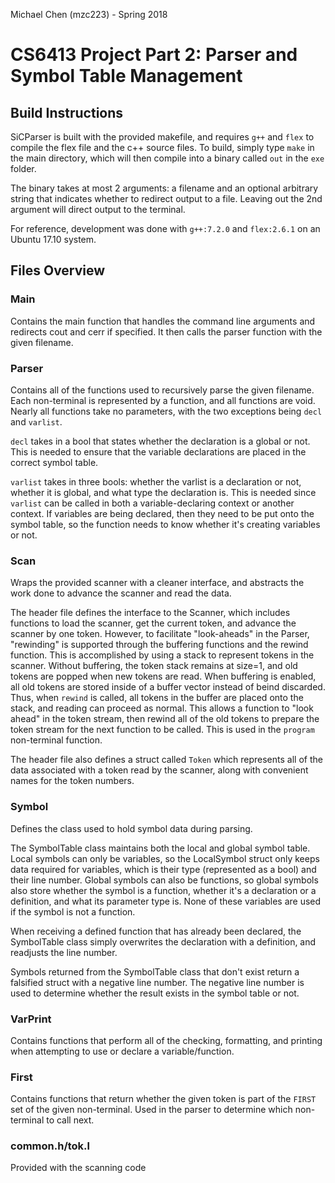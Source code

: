 Michael Chen (mzc223) - Spring 2018

# CS6413 Project Part 2: Parser and Symbol Table Management

## Build Instructions

SiCParser is built with the provided makefile, and requires `g++` and `flex` to compile the flex file and the c++ source files. To build, simply type `make` in the main directory, which will then compile into a binary called `out` in the `exe` folder.

The binary takes at most 2 arguments: a filename and an optional arbitrary string that indicates whether to redirect output to a file. Leaving out the 2nd argument will direct output to the terminal.

For reference, development was done with `g++:7.2.0` and `flex:2.6.1` on an Ubuntu 17.10 system.

## Files Overview

### Main

Contains the main function that handles the command line arguments and redirects cout and cerr if specified. It then calls the parser function with the given filename.

### Parser

Contains all of the functions used to recursively parse the given filename. Each non-terminal is represented by a function, and all functions are void. Nearly all functions take no parameters, with the two exceptions being `decl` and `varlist`.

`decl` takes in a bool that states whether the declaration is a global or not. This is needed to ensure that the variable declarations are placed in the correct symbol table.

`varlist` takes in three bools: whether the varlist is a declaration or not, whether it is global, and what type the declaration is. This is needed since `varlist` can be called in both a variable-declaring context or another context. If variables are being declared, then they need to be put onto the symbol table, so the function needs to know whether it's creating variables or not.

### Scan

Wraps the provided scanner with a cleaner interface, and abstracts the work done to advance the scanner and read the data.

The header file defines the interface to the Scanner, which includes functions to load the scanner, get the current token, and advance the scanner by one token. However, to facilitate "look-aheads" in the Parser, "rewinding" is supported through the buffering functions and the rewind function. This is accomplished by using a stack to represent tokens in the scanner. Without buffering, the token stack remains at size=1, and old tokens are popped when new tokens are read. When buffering is enabled, all old tokens are stored inside of a buffer vector instead of beind discarded. Thus, when `rewind` is called, all tokens in the buffer are placed onto the stack, and reading can proceed as normal. This allows a function to "look ahead" in the token stream, then rewind all of the old tokens to prepare the token stream for the next function to be called. This is used in the `program` non-terminal function.

The header file also defines a struct called `Token` which represents all of the data associated with a token read by the scanner, along with convenient names for the token numbers.

### Symbol

Defines the class used to hold symbol data during parsing.

The SymbolTable class maintains both the local and global symbol table. Local symbols can only be variables, so the LocalSymbol struct only keeps data required for variables, which is their type (represented as a bool) and their line number. Global symbols can also be functions, so global symbols also store whether the symbol is a function, whether it's a declaration or a definition, and what its parameter type is. None of these variables are used if the symbol is not a function.

When receiving a defined function that has already been declared, the SymbolTable class simply overwrites the declaration with a definition, and readjusts the line number.

Symbols returned from the SymbolTable class that don't exist return a falsified struct with a negative line number. The negative line number is used to determine whether the result exists in the symbol table or not.

### VarPrint

Contains functions that perform all of the checking, formatting, and printing when attempting to use or declare a variable/function.

### First

Contains functions that return whether the given token is part of the `FIRST` set of the given non-terminal. Used in the parser to determine which non-terminal to call next.

### common.h/tok.l

Provided with the scanning code